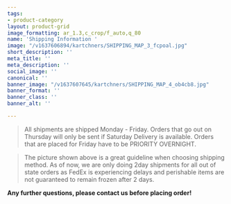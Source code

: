 ```yaml
---
tags:
- product-category
layout: product-grid
image_formatting: ar_1.3,c_crop/f_auto,q_80
name: 'Shipping Information '
image: "/v1637606894/kartchners/SHIPPING_MAP_3_fcpoal.jpg"
short_description: ''
meta_title: ''
meta_description: ''
social_image: ''
canonical: ''
banner_image: "/v1637607645/kartchners/SHIPPING_MAP_4_ob4cb8.jpg"
banner_format: ''
banner_class: ''
banner_alt: ''

---
```

> All shipments are shipped Monday - Friday. Orders that go out on Thursday will only be sent if Saturday Delivery is available. Orders that are placed for Friday have to be PRIORITY OVERNIGHT.

> The picture shown above is a great guideline when choosing shipping method. As of now, we are only doing 2day shipments for all out of state orders as FedEx is experiencing delays and perishable items are not guaranteed to remain frozen after 2 days.

**Any further questions, please contact us before placing order!**